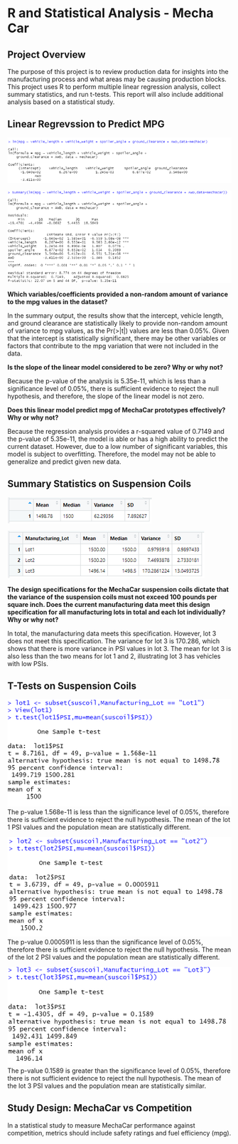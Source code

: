 # R and Statistical Analysis - Mecha Car 

## Project Overview 
The purpose of this project is to review production data for insights into the manufacturing process and what areas may be causing production blocks. This project uses R to perform multiple linear regression analysis, collect summary statistics, and run t-tests. This report will also include additional analysis based on a statistical study. 

## Linear Regrevssion to Predict MPG  

![d1_lm](/images/d1_lm.png)

![d1_lm_summary](/images/d1_lm_summary.png)

**Which variables/coefficients provided a non-random amount of variance to the mpg values in the dataset?**

In the summary output, the results show that the intercept, vehicle length, and ground clearance are statistically likely to provide non-random amount of variance to mpg values, as the Pr(>|t|) values are less than 0.05%. Given that the intercept is statistically significant, there may be other variables or factors that contribute to the mpg variation that were not included in the data. 

**Is the slope of the linear model considered to be zero? Why or why not?**

Because the p-value of the analysis is 5.35e-11, which is less than a significance level of 0.05%, there is sufficient evidence to reject the null hypothesis, and therefore, the slope of the linear model is not zero.

**Does this linear model predict mpg of MechaCar prototypes effectively? Why or why not?**

Because the regression analysis provides a r-squared value of 0.7149 and the p-value of 5.35e-11, the model is able or has a high ability to predict the current dataset. However, due to a low number of significant variables, this model is subject to overfitting. Therefore, the model may not be able to generalize and predict given new data. 

## Summary Statistics on Suspension Coils 

![d2_summary](/images/d2_summary.png)

![d2_summary_groupbylot](/images/d2_summary_groupbylot.png)

**The design specifications for the MechaCar suspension coils dictate that the variance of the suspension coils must not exceed 100 pounds per square inch. Does the current manufacturing data meet this design specification for all manufacturing lots in total and each lot individually? Why or why not?**

In total, the manufacturing data meets this specification. However, lot 3 does not meet this specification. The variance for lot 3 is 170.286, which shows that there is more variance in PSI values in lot 3. The mean for lot 3 is also less than the two means for lot 1 and 2, illustrating lot 3 has vehicles with low PSIs. 

## T-Tests on Suspension Coils

![d3_lot1_ttest](/images/d3_lot1_ttest.png)
The p-value 1.568e-11 is less than the significance level of 0.05%, therefore there is sufficient evidence to reject the null hypothesis. The mean of the lot 1 PSI values and the population mean are statistically different. 

![d3_lot2_ttest](/images/d3_lot2_ttest.png)
The p-value 0.0005911 is less than the significance level of 0.05%, therefore there is sufficient evidence to reject the null hypothesis. The mean of the lot 2 PSI values and the population mean are statistically different. 

![d3_lot3_ttest](/images/d3_lot3_ttest.png)
The p-value 0.1589 is greater than the significance level of 0.05%, therefore there is not sufficient evidence to reject the null hypothesis. The mean of the lot 3 PSI values and the population mean are statistically similar. 

## Study Design: MechaCar vs Competition

In a statistical study to measure MechaCar performance against competition, metrics should include safety ratings and fuel efficiency (mpg).